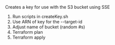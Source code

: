Creates a key for use with the S3 bucket using SSE

1. Run scripts in createKey.sh
2. Use ARN of key for the --target-id 
3. Adjust name of bucket (random #s)
4. Terraform plan
5. Terraform apply